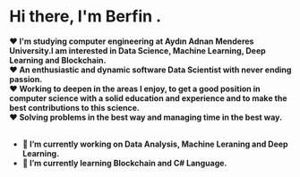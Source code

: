 <h1> Hi there, I'm <b> Berfin <b> . </h1>
<div size='20px'> ❤️ I'm studying computer engineering at Aydın Adnan Menderes University.I am interested in Data Science, Machine Learning, Deep Learning and Blockchain. </div>
<div size='20px'> ❤️ An enthusiastic and dynamic software Data Scientist with never ending passion.  </div>
<div size='20px'> ❤️ Working to deepen in the areas I enjoy, to get a good position in computer science with a solid education and experience and to make the best contributions to this science. </div> 
<div size='20px'> ❤️ Solving problems in the best way and managing time in the best way. </div>
</br>

- 🔭 I’m currently working on Data Analysis, Machine Leraning and Deep Learning. 
- 🌱 I’m currently learning Blockchain and C# Language.
</br>
